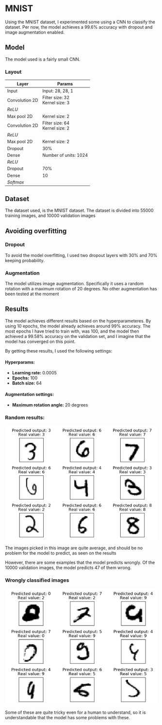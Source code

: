 # MNIST
Using the MNIST dataset, I experimented some using a CNN to classify the dataset. Per now, the model achieves a 99.6% 
accuracy with dropout and image augmentation enabled.

## Model
The model used is a fairly small CNN.
### Layout

| Layer           | Params                                   |
| -------------   |------------------------------------------|
| Input           | Input: 28, 28, 1                         |
| Convolution 2D  | Filter size: 32 <br> Kernel size: 3      |
| _ReLU_          |                                          |
| Max pool 2D     | Kernel size: 2                           |
| Convolution 2D  | Filter size: 64 <br> Kernel size: 2      |
| _ReLU_          |                                          |
| Max pool 2D     | Kernel size: 2                           |
| Dropout         | 30%                                      |
| Dense           | Number of units: 1024                    |
| _ReLU_          |                                          |
| Dropout         | 70%                                      |
| Dense           | 10                                       |
| _Softmax_       |                                          |


## Dataset
The dataset used, is the MNIST dataset. The dataset is divided into 55000 training images, and 10000 validation images


## Avoiding overfitting

### Dropout
To avoid the model overfitting, I used two dropout layers with 30% and 70% keeping probability.

### Augmentation
The model utilizes image augmentation. Specifically it uses a random rotation with a maximum rotation of 20 degrees.
No other augmentation has been tested at the moment

## Results
The model achieves different results based on the hyperparameteres. By using 10 epochs, the model already achieves around 
99% accuracy. The most epochs I have tried to train with, was 100, and the model then achieved a 99.58% accuracy on the 
validation set, and I imagine that the model has converged on this point.

By getting these results, I used the following settings:

#### Hyperparams:
- **Learning rate:** 0.0005
- **Epochs:** 100
- **Batch size:** 64

#### Augmentation settings:
- **Maximum rotation angle:** 20 degrees


### Random results:

![Results](img/random_results.PNG)


The images picked in this image are quite average, and should be no problem for the model to predict, as seen on the
results

However, there are some examples that the model predicts wrongly. Of the 10000 validation images, the model predicts
47 of them wrong. 

### Wrongly classified images

![Wron](img/wrong_results.PNG)


Some of these are quite tricky even for a human to understand, so it is understandable that the model has some problems 
with these.
